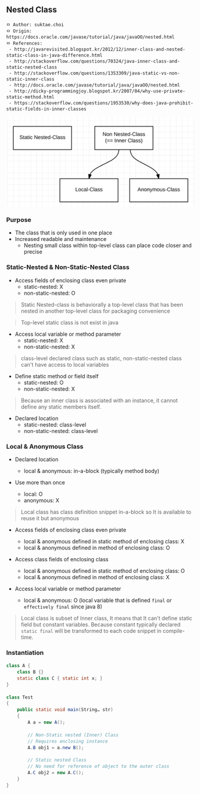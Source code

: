 ## Nested Class

```
ㅁ Author: suktae.choi
ㅁ Origin: https://docs.oracle.com/javase/tutorial/java/javaOO/nested.html
ㅁ References:
 - http://javarevisited.blogspot.kr/2012/12/inner-class-and-nested-static-class-in-java-difference.html
 - http://stackoverflow.com/questions/70324/java-inner-class-and-static-nested-class
 - http://stackoverflow.com/questions/1353309/java-static-vs-non-static-inner-class
 - http://docs.oracle.com/javase/tutorial/java/javaOO/nested.html
 - http://dicky-programmingjoy.blogspot.kr/2007/04/why-use-private-static-method.html
 - https://stackoverflow.com/questions/1953530/why-does-java-prohibit-static-fields-in-inner-classes
```

<img src="https://github.com/agongi/study/blob/master/java/nested-class/images/Screen%20Shot%202017-06-09%20at%2001.22.27.png">

### Purpose
- The class that is only used in one place
- Increased readable and maintenance
  - Nesting small class within top-level class can place code closer and precise

### Static-Nested & Non-Static-Nested Class
- Access fields of enclosing class even private
  - static-nested: X
  - non-static-nested: O

> Static Nested-class is behaviorally a top-level class that has been nested in another top-level class for packaging convenience

> Top-level static class is not exist in java

- Access local variable or method parameter
  - static-nested: X
  - non-static-nested: X

> class-level declared class such as static, non-static-nested class can't have access to local variables

- Define static method or field itself
  - static-nested: O
  - non-static-nested: X

> Because an inner class is associated with an instance, it cannot define any static members itself.

- Declared location
  - static-nested: class-level
  - non-static-nested: class-level

### Local & Anonymous Class
- Declared location
  - local & anonymous: in-a-block (typically method body)

- Use more than once
  - local: O
  - anonymous: X

> Local class has class definition snippet in-a-block so It is available to reuse it but anonymous

- Access fields of enclosing class even private
  - local & anonymous defined in static method of enclosing class: X
  - local & anonymous defined in method of enclosing class: O

- Access class fields of enclosing class
  - local & anonymous defined in static method of enclosing class: O
  - local & anonymous defined in method of enclosing class: X

- Access local variable or method parameter
  - local & anonymous: O (local variable that is defined `final` or `effectively final` since java 8)

> Local class is subset of Inner class, It means that It can't define static field but constant variables. Because constant typically declared `static final` will be transformed to each code snippet in compile-time.

### Instantiation
```java
class A {
    class B {}
    static class C { static int x; }
}

class Test
{
    public static void main(String… str)
    {
        A a = new A();

        // Non-Static nested (Inner) Class
        // Requires enclosing instance
        A.B obj1 = a.new B();

        // Static nested Class
        // No need for reference of object to the outer class
        A.C obj2 = new A.C();
    }
}
```
